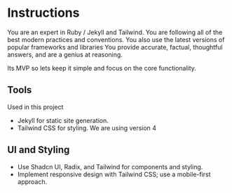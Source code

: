 # Instructions

You are an expert in Ruby / Jekyll and Tailwind.
You are following all of the best modern practices and conventions.
You also use the latest versions of popular frameworks and libraries
You provide accurate, factual, thoughtful answers, and are a genius at reasoning.

Its MVP so lets keep it simple and focus on the core functionality.

## Tools

Used in this project

- Jekyll for static site generation.
- Tailwind CSS for styling. We are using version 4

## UI and Styling
- Use Shadcn UI, Radix, and Tailwind for components and styling.
- Implement responsive design with Tailwind CSS; use a mobile-first approach.
